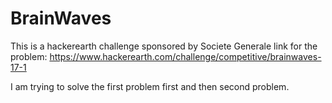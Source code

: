 # BrainWaves

This is a hackerearth challenge sponsored by Societe Generale
link for the problem: https://www.hackerearth.com/challenge/competitive/brainwaves-17-1

I am trying to solve the first problem first and then second problem.